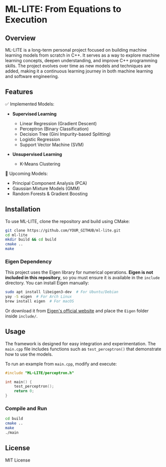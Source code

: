 ﻿# ML-LITE: From Equations to Execution

## Overview

ML-LITE is a long-term personal project focused on building machine learning models from scratch in C++. It serves as a way to explore machine learning concepts, deepen understanding, and improve C++ programming skills. The project evolves over time as new models and techniques are added, making it a continuous learning journey in both machine learning and software engineering.

## Features

✅ Implemented Models:

- **Supervised Learning**
  - Linear Regression (Gradient Descent)
  - Perceptron (Binary Classification)
  - Decision Tree (Gini Impurity-based Splitting)
  - Logistic Regression
  - Support Vector Machine (SVM)
  
- **Unsupervised Learning**
  - K-Means Clustering

🚀 Upcoming Models:

- Principal Component Analysis (PCA)
- Gaussian Mixture Models (GMM)
- Random Forests & Gradient Boosting

## Installation

To use ML-LITE, clone the repository and build using CMake:

```bash
git clone https://github.com/YOUR_GITHUB/ml-lite.git
cd ml-lite
mkdir build && cd build
cmake ..
make
```

### Eigen Dependency

This project uses the Eigen library for numerical operations. **Eigen is not included in this repository**, so you must ensure it is available in the `include` directory. You can install Eigen manually:

```bash  
sudo apt install libeigen3-dev  # For Ubuntu/Debian  
yay -S eigen  # For Arch Linux  
brew install eigen  # For macOS  
```

Or download it from [Eigen's official website](https://eigen.tuxfamily.org/) and place the `Eigen` folder inside `include/`.

## Usage

The framework is designed for easy integration and experimentation. The `main.cpp` file includes functions such as `test_perceptron()` that demonstrate how to use the models.

To run an example from `main.cpp`, modify and execute:

```cpp  
#include "ML-LITE/perceptron.h"

int main() {  
    test_perceptron();  
    return 0;  
}  
```

### Compile and Run

```bash  
cd build  
cmake ..  
make  
./main  
```

## License

MIT License
